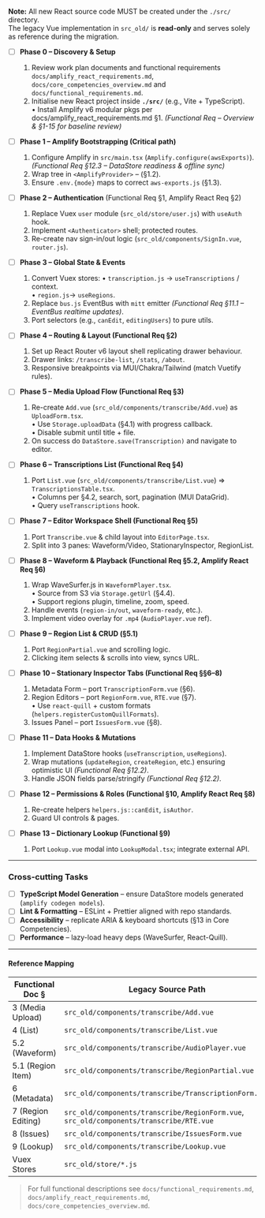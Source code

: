 **Note:** All new React source code MUST be created under the `./src/` directory.  
The legacy Vue implementation in `src_old/` is **read-only** and serves solely as reference during the migration.

- [ ] **Phase 0 – Discovery & Setup**
    1. Review work plan documents and functional requirements `docs/amplify_react_requirements.md`, `docs/core_competencies_overview.md` and `docs/functional_requirements.md`.
    2. Initialise new React project inside **`./src/`** (e.g., Vite + TypeScript).  
        • Install Amplify v6 modular pkgs per docs/amplify_react_requirements.md §1.  _(Functional Req – Overview & §1-15 for baseline review)_

- [ ] **Phase 1 – Amplify Bootstrapping (Critical path)**
    1. Configure Amplify in `src/main.tsx` (`Amplify.configure(awsExports)`). _(Functional Req §12.3 – DataStore readiness & offline sync)_  
    2. Wrap tree in `<AmplifyProvider>` – (§1.2).  
    3. Ensure `.env.{mode}` maps to correct `aws‐exports.js` (§1.3).

- [ ] **Phase 2 – Authentication**  (Functional Req §1, Amplify React Req §2)
    1. Replace Vuex `user` module (`src_old/store/user.js`) with `useAuth` hook.  
    2. Implement `<Authenticator>` shell; protected routes.
    3. Re-create nav sign-in/out logic (`src_old/components/SignIn.vue`, `router.js`).

- [ ] **Phase 3 – Global State & Events**
    1. Convert Vuex stores:
        • `transcription.js` → `useTranscriptions` / context.  
        • `region.js`→ `useRegions`.  
    2. Replace `bus.js` EventBus with `mitt` emitter _(Functional Req §11.1 – EventBus realtime updates)_.  
    3. Port selectors (e.g., `canEdit`, `editingUsers`) to pure utils.  

- [ ] **Phase 4 – Routing & Layout (Functional Req §2)**
    1. Set up React Router v6 layout shell replicating drawer behaviour.  
    2. Drawer links: `/transcribe-list`, `/stats`, `/about`.  
    3. Responsive breakpoints via MUI/Chakra/Tailwind (match Vuetify rules).

- [ ] **Phase 5 – Media Upload Flow (Functional Req §3)**
    1. Re-create `Add.vue` (`src_old/components/transcribe/Add.vue`) as `UploadForm.tsx`.  
        • Use `Storage.uploadData` (§4.1) with progress callback.  
        • Disable submit until title + file.  
    2. On success do `DataStore.save(Transcription)` and navigate to editor.

- [ ] **Phase 6 – Transcriptions List (Functional Req §4)**
    1. Port `List.vue` (`src_old/components/transcribe/List.vue`) => `TranscriptionsTable.tsx`.  
       • Columns per §4.2, search, sort, pagination (MUI DataGrid).  
       • Query `useTranscriptions` hook.

- [ ] **Phase 7 – Editor Workspace Shell (Functional Req §5)**
    1. Port `Transcribe.vue` & child layout into `EditorPage.tsx`.  
    2. Split into 3 panes: Waveform/Video, StationaryInspector, RegionList.

- [ ] **Phase 8 – Waveform & Playback (Functional Req §5.2, Amplify React Req §6)**
    1. Wrap WaveSurfer.js in `WaveformPlayer.tsx`.  
       • Source from S3 via `Storage.getUrl` (§4.4).  
       • Support regions plugin, timeline, zoom, speed.
    2. Handle events (`region-in/out`, `waveform-ready`, etc.).
    3. Implement video overlay for `.mp4` (`AudioPlayer.vue` ref).

- [ ] **Phase 9 – Region List & CRUD (§5.1)**
    1. Port `RegionPartial.vue` and scrolling logic.  
    2. Clicking item selects & scrolls into view, syncs URL.

- [ ] **Phase 10 – Stationary Inspector Tabs (Functional Req §§6–8)**
    1. Metadata Form – port `TranscriptionForm.vue` (§6).  
    2. Region Editors – port `RegionForm.vue`, `RTE.vue` (§7).  
       • Use `react-quill` + custom formats (`helpers.registerCustomQuillFormats`).  
    3. Issues Panel – port `IssuesForm.vue` (§8).  

- [ ] **Phase 11 – Data Hooks & Mutations**
    1. Implement DataStore hooks (`useTranscription`, `useRegions`).  
    2. Wrap mutations (`updateRegion`, `createRegion`, etc.) ensuring optimistic UI _(Functional Req §12.2)_.  
    3. Handle JSON fields parse/stringify _(Functional Req §12.2)_.

- [ ] **Phase 12 – Permissions & Roles (Functional §10, Amplify React Req §8)**
    1. Re-create helpers `helpers.js::canEdit`, `isAuthor`.  
    2. Guard UI controls & pages.

- [ ] **Phase 13 – Dictionary Lookup (Functional §9)**
    1. Port `Lookup.vue` modal into `LookupModal.tsx`; integrate external API.

---

### Cross-cutting Tasks
- [ ] **TypeScript Model Generation** – ensure DataStore models generated (`amplify codegen models`).
- [ ] **Lint & Formatting** – ESLint + Prettier aligned with repo standards.
- [ ] **Accessibility** – replicate ARIA & keyboard shortcuts (§13 in Core Competencies).
- [ ] **Performance** – lazy-load heavy deps (WaveSurfer, React-Quill).

---

#### Reference Mapping
| Functional Doc § | Legacy Source Path | New React Target |
|------------------|-------------------|-------------------|
| 3 (Media Upload) | `src_old/components/transcribe/Add.vue` | `src/components/upload/UploadForm.tsx` |
| 4 (List) | `src_old/components/transcribe/List.vue` | `src/components/list/TranscriptionsTable.tsx` |
| 5.2 (Waveform) | `src_old/components/transcribe/AudioPlayer.vue` | `src/components/player/WaveformPlayer.tsx` |
| 5.1 (Region Item) | `src_old/components/transcribe/RegionPartial.vue` | `src/components/regions/RegionItem.tsx` |
| 6 (Metadata) | `src_old/components/transcribe/TranscriptionForm.vue` | `src/components/forms/TranscriptionForm.tsx` |
| 7 (Region Editing) | `src_old/components/transcribe/RegionForm.vue`, `src_old/components/transcribe/RTE.vue` | `src/components/regions/RegionEditor.tsx` |
| 8 (Issues) | `src_old/components/transcribe/IssuesForm.vue` | `src/components/issues/IssuesPanel.tsx` |
| 9 (Lookup) | `src_old/components/transcribe/Lookup.vue` | `src/components/lookup/LookupModal.tsx` |
| Vuex Stores | `src_old/store/*.js` | `src/hooks/*`, `src/context/*` |

> For full functional descriptions see `docs/functional_requirements.md`, `docs/amplify_react_requirements.md`, `docs/core_competencies_overview.md`. 
